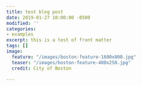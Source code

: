 ```yaml
---
title: test blog post
date: 2019-01-27 10:00:00 -0500
modified: ''
categories:
- examples
excerpt: this is a test of front matter
tags: []
image:
  feature: "/images/boston-feature-1600x800.jpg"
  teaser: "/images/boston-feature-400x250.jpg"
  credit: City of Boston

---
```

